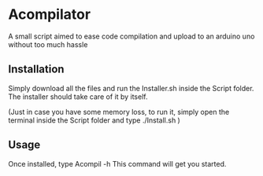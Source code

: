# Acompilator
A small script aimed to ease code compilation and upload to an arduino uno without too much hassle


## Installation 

Simply download all the files and run the Installer.sh inside the Script folder.
The installer should take care of it by itself.

(Just in case you have some memory loss, to run it, simply open the terminal inside the Script folder and type  ./Install.sh )



## Usage 

Once installed, type Acompil -h
This command will get you started.
